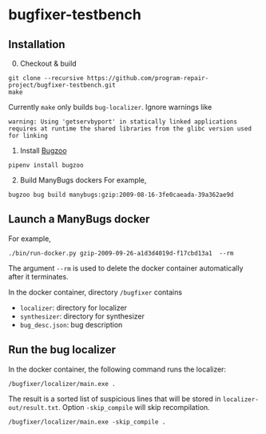 # bugfixer-testbench

## Installation
0. Checkout & build
```
git clone --recursive https://github.com/program-repair-project/bugfixer-testbench.git
make
```
Currently `make` only builds `bug-localizer`.
Ignore warnings like
```
warning: Using 'getservbyport' in statically linked applications requires at runtime the shared libraries from the glibc version used for linking
```

1. Install [Bugzoo](https://github.com/squaresLab/BugZoo)
```
pipenv install bugzoo
```

2. Build ManyBugs dockers
For example,
```
bugzoo bug build manybugs:gzip:2009-08-16-3fe0caeada-39a362ae9d
```
## Launch a ManyBugs docker
For example,
```
./bin/run-docker.py gzip-2009-09-26-a1d3d4019d-f17cbd13a1  --rm
```
The argument `--rm` is used to delete the docker container automatically after it terminates.

In the docker container, directory `/bugfixer` contains
- `localizer`: directory for localizer
- `synthesizer`: directory for synthesizer
- `bug_desc.json`: bug description

## Run the bug localizer
In the docker container, the following command runs the localizer:
```
/bugfixer/localizer/main.exe .
```
The result is a sorted list of suspicious lines that will be stored in `localizer-out/result.txt`.
Option `-skip_compile` will skip recompilation.
```
/bugfixer/localizer/main.exe -skip_compile . 
```
